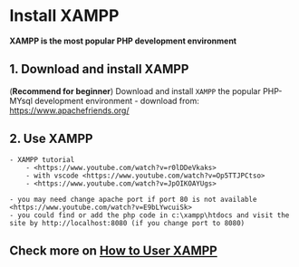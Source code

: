 
# Install XAMPP

**XAMPP is the most popular PHP development environment**

## 1. Download and install XAMPP

(**Recommend for beginner**) Download and install `XAMPP` the popular PHP-MYsql development environment
    - download from: <https://www.apachefriends.org/>

## 2. Use XAMPP

    - XAMPP tutorial 
        - <https://www.youtube.com/watch?v=r0lDDeVkaks>
        - with vscode <https://www.youtube.com/watch?v=Op5TTJPCtso>
        - <https://www.youtube.com/watch?v=JpOIKOAYUgs>

    - you may need change apache port if port 80 is not available <https://www.youtube.com/watch?v=E9bLYwcuiSk>
    - you could find or add the php code in c:\xampp\htdocs and visit the site by http://localhost:8080 (if you change port to 8080)

## Check more on [How to User XAMPP](./XAMPP_howto.md)
